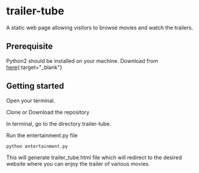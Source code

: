 # trailer-tube
A static web page allowing visitors to browse movies and watch the trailers.

## Prerequisite
Python2 should be installed on your machine.
Download from [here](https://www.python.org/download/releases/2.7/){:target="_blank"}


## Getting started
Open your terminal.

Clone or Download the repository

In terminal, go to the directory trailer-tube.

Run the entertainment.py file
```
python entertainment.py
```

This will generate trailer_tube.html file which will redirect to the desired website where you can enjoy the trailer of various movies.

